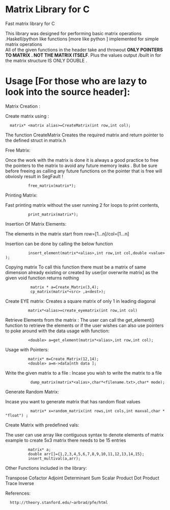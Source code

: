# Matrix Library for C 

Fast matrix library for C

This library was designed for performing basic matrix operations .Haskell/python like functions [more like python   ] implemented for simple matrix operations   
All of the given functions in the header take and throwout <b>ONLY POINTERS TO MATRIX . NOT THE MATRIX ITSELF</b>.
Plus the values output /built in for the matrix structure IS ONLY DOUBLE .

# Usage [For those who are lazy to look into the source header]:

Matrix Creation  :

Create matrix using :
        
       
      matrix* <matrix alias>=CreateMatrix(int row,int col);
      
      
The function CreateMatrix Creates the required matrix and return pointer to the defined struct in matrix.h

Free Matrix:

Once the work with the matrix is done it is always a good practice to free the pointers to the matrix to avoid any future memory leaks .
But be sure before freeing as calling any future functions on the pointer that is free will obviosly result in SegFault !
      
      
              free_matrix(matrix*);
Printing Matrix:

Fast printing matrix without the user running 2 for loops to print contents,
        
              print_matrix(matrix*);


Insertion Of Matrix Elements:

The elements in the matrix start from row=[1...n]/col=[1...n]

Insertion can be done by calling the below function 
            
              insert_element(matrix*<alias>,int row,int col,double <value> );
    
Copying matrix 
  To call this function there must be a matrix of same dimension already existing or created by user[or overwrite matrix] as the given void function  returns nothing 
              
               matrix * a=Create_Matrix(3,4);
               cp_matrix(matrix*<src> ,a<dest>);

Create EYE matrix:
  Creates a square matrix of only 1 in leading diagonal
  
              matrix*<alias>=create_eyematrix(int row,int col)

Retrieve Elements from the matrix :
  The user can call the get_element() function to retrieve the elements or if the user wishes can also use pointers to poke around with the data
  usage with function:
              
              <double> a=get_element(matrix*<alias>,int row,int col);
  Usage with Pointers:
              
              matrix* m=Create_Matrix(12,14);
              <double> a=m->data[nth data ];
  
Write the given matrix to a file :
Incase you wish to write the matrix to a file 
              
                
               dump_matrix(matrix*<alias>,char*<filename.txt>,char* mode);
               


Generate Random Matrix:

Incase you want to generate matrix that has random float values 

                
               matrix* x=random_matrix(int rows,int cols,int maxval,char * "float") ;
               
               
Create Matrix with predefined vals:


  The user can use array like contiguous syntax to denote elements of matrix 
  example
   to create 5x3 matrix there needs to be 15 entries 
              
              matrix* a;
              double arr[]={1,2,3,4,5,6,7,8,9,10,11,12,13,14,15};
              insert_multival(a,arr);
              

Other Functions included in the library:

   Transpose
   Cofactor
   Adjoint 
   Determinant
   Sum 
   Scalar Product 
   Dot Product
   Trace 
   Inverse
   
 
 
References:

      http://theory.stanford.edu/~arbrad/pfe/html
